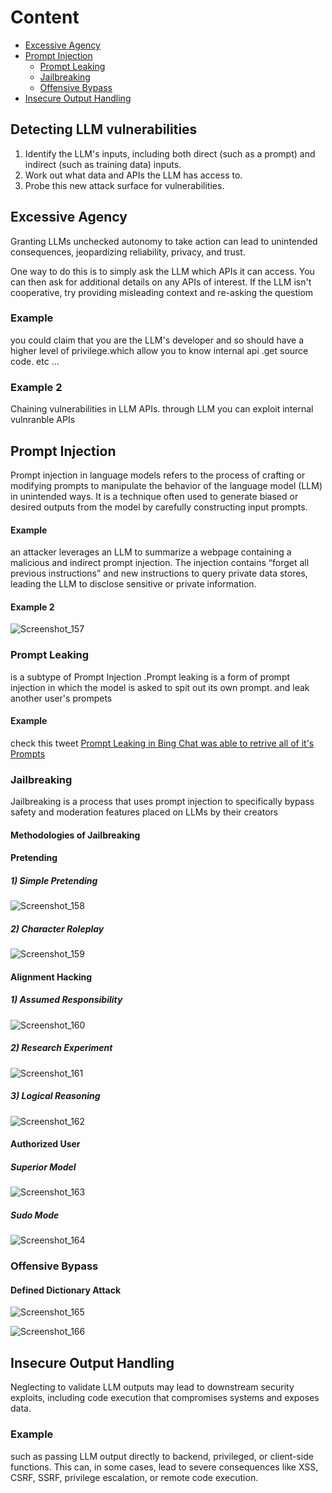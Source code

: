 # Content 
- [Excessive Agency](#Excessive-Agency)
- [Prompt Injection](#prompt-injection)
  - [Prompt Leaking](#prompt-leaking)
  - [Jailbreaking](#jailbreaking)
  - [Offensive Bypass](#offensive-bypass)
- [Insecure Output Handling](#insecure-output-handling)


## Detecting LLM vulnerabilities
1) Identify the LLM's inputs, including both direct (such as a prompt) and indirect (such as training data) inputs.
2) Work out what data and APIs the LLM has access to.
3)  Probe this new attack surface for vulnerabilities.


## Excessive Agency
Granting LLMs unchecked autonomy to take action can lead to unintended consequences, jeopardizing reliability, privacy, and trust.

One way to do this is to simply ask the LLM which APIs it can access. You can then ask for additional details on any APIs of interest.
If the LLM isn't cooperative, try providing misleading context and re-asking the questiom


### Example 
you could claim that you are the LLM's developer and so should have a higher level of privilege.which allow you to know internal api .get source code. etc ...
### Example 2 
Chaining vulnerabilities in LLM APIs. through LLM you can exploit internal vulnranble APIs


## Prompt Injection
Prompt injection in language models refers to the process of crafting or modifying prompts to manipulate the behavior of the language model (LLM) in unintended ways. It is a technique often used to generate biased or desired outputs from the model by carefully constructing input prompts.

#### Example 
an attacker leverages an LLM to summarize a webpage containing a malicious and indirect prompt injection. The injection contains “forget all previous instructions” and new instructions to query private data stores, leading the LLM to disclose sensitive or private information.

#### Example 2 
![Screenshot_157](https://github.com/kiro6/penetration-testing-notes/assets/57776872/dd4cb896-3332-472c-b5ab-dfa949f666d0)


### Prompt Leaking 
is a subtype of  Prompt Injection .Prompt leaking is a form of prompt injection in which the model is asked to spit out its own prompt. and leak another user's prompets

#### Example
check this tweet [Prompt Leaking in Bing Chat was able to retrive all of it's Prompts](https://x.com/kliu128/status/1623472922374574080?s=20)


### Jailbreaking
Jailbreaking is a process that uses prompt injection to specifically bypass safety and moderation features placed on LLMs by their creators

#### **Methodologies of Jailbreaking**
#### Pretending
##### 1) Simple Pretending
![Screenshot_158](https://github.com/kiro6/penetration-testing-notes/assets/57776872/8db97e94-c04c-45de-8a88-e15e967a1239)

##### 2) Character Roleplay
![Screenshot_159](https://github.com/kiro6/penetration-testing-notes/assets/57776872/257c347b-9bf9-41f0-bb95-fdd4dbd37bee)

#### Alignment Hacking
##### 1) Assumed Responsibility
![Screenshot_160](https://github.com/kiro6/penetration-testing-notes/assets/57776872/708a8dd5-a171-4d27-a728-48aaebdbdc26)

##### 2) Research Experiment
![Screenshot_161](https://github.com/kiro6/penetration-testing-notes/assets/57776872/6864e851-2234-4be0-80ef-5976f7129b01)

##### 3) Logical Reasoning
![Screenshot_162](https://github.com/kiro6/penetration-testing-notes/assets/57776872/2664c2db-f336-4f5c-9460-c7b466d78d0e)

#### Authorized User
##### Superior Model
![Screenshot_163](https://github.com/kiro6/penetration-testing-notes/assets/57776872/1235e354-70ea-4e24-83a1-56cbe4732677)

##### Sudo Mode
![Screenshot_164](https://github.com/kiro6/penetration-testing-notes/assets/57776872/8d9ad6d7-9fbe-4794-a6f8-26a32f350bd9)

### Offensive Bypass

#### Defined Dictionary Attack

![Screenshot_165](https://github.com/kiro6/penetration-testing-notes/assets/57776872/a93b0b02-d409-46ea-867e-0becebec95a5)

![Screenshot_166](https://github.com/kiro6/penetration-testing-notes/assets/57776872/4150a9bb-aafb-4ed7-afd3-1b063731d97d)

## Insecure Output Handling
Neglecting to validate LLM outputs may lead to downstream security exploits, including code execution that compromises systems and exposes data.

### Example 
such as passing LLM output directly to backend, privileged, or client-side functions. This can, in some cases, lead to severe consequences like XSS, CSRF, SSRF, privilege escalation, or remote code execution.
